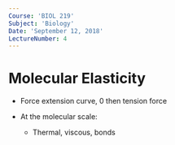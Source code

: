 ```yaml
---
Course: 'BIOL 219'
Subject: 'Biology'
Date: 'September 12, 2018'
LectureNumber: 4
---
```


# Molecular Elasticity
- Force extension curve, 0 then tension force

- At the molecular scale:
  - Thermal, viscous, bonds
